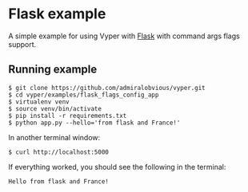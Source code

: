# Flask example

A simple example for using Vyper with [Flask](http://flask.pocoo.org/) with command args flags support.

## Running example
```
$ git clone https://github.com/admiralobvious/vyper.git
$ cd vyper/examples/flask_flags_config_app
$ virtualenv venv
$ source venv/bin/activate
$ pip install -r requirements.txt
$ python app.py --hello='from flask and France!'
```
In another terminal window:
```
$ curl http://localhost:5000
```
If everything worked, you should see the following in the terminal:
```
Hello from flask and France!
```
